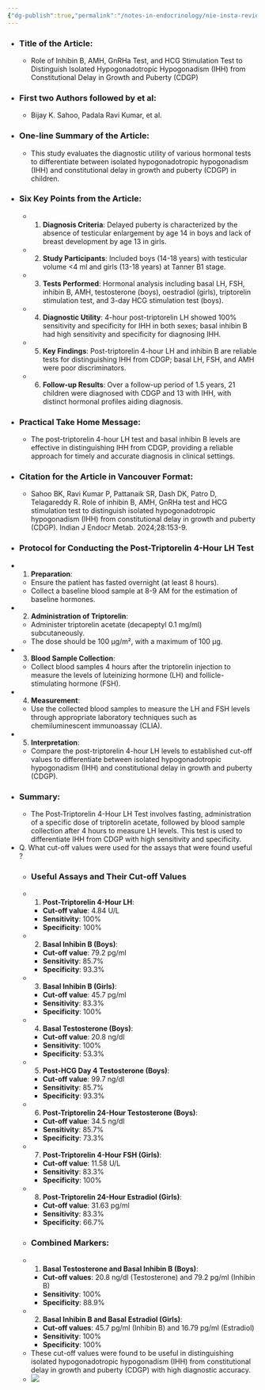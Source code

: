 ```yaml
---
{"dg-publish":true,"permalink":"/notes-in-endocrinology/nie-insta-review/role-of-inhibin-b-amh-gn-r-ha-test-and-hcg-stimulation-test-to-distinguish-isolated-hypogonadotropic-hypogonadism-ihh-from-constitutional-delay-in-growth-and-puberty-cdgp/"}
---
```





- ### Title of the Article:
    - Role of Inhibin B, AMH, GnRHa Test, and HCG Stimulation Test to Distinguish Isolated Hypogonadotropic Hypogonadism (IHH) from Constitutional Delay in Growth and Puberty (CDGP)
- ### First two Authors followed by et al:
    - Bijay K. Sahoo, Padala Ravi Kumar, et al.
- ### One-line Summary of the Article:
    - This study evaluates the diagnostic utility of various hormonal tests to differentiate between isolated hypogonadotropic hypogonadism (IHH) and constitutional delay in growth and puberty (CDGP) in children.
- ### Six Key Points from the Article:
    - 1. **Diagnosis Criteria**: Delayed puberty is characterized by the absence of testicular enlargement by age 14 in boys and lack of breast development by age 13 in girls.
    - 2. **Study Participants**: Included boys (14-18 years) with testicular volume <4 ml and girls (13-18 years) at Tanner B1 stage.
    - 3. **Tests Performed**: Hormonal analysis including basal LH, FSH, inhibin B, AMH, testosterone (boys), oestradiol (girls), triptorelin stimulation test, and 3-day HCG stimulation test (boys).
    - 4. **Diagnostic Utility**: 4-hour post-triptorelin LH showed 100% sensitivity and specificity for IHH in both sexes; basal inhibin B had high sensitivity and specificity for diagnosing IHH.
    - 5. **Key Findings**: Post-triptorelin 4-hour LH and inhibin B are reliable tests for distinguishing IHH from CDGP; basal LH, FSH, and AMH were poor discriminators.
    - 6. **Follow-up Results**: Over a follow-up period of 1.5 years, 21 children were diagnosed with CDGP and 13 with IHH, with distinct hormonal profiles aiding diagnosis.
- ### Practical Take Home Message:
    - The post-triptorelin 4-hour LH test and basal inhibin B levels are effective in distinguishing IHH from CDGP, providing a reliable approach for timely and accurate diagnosis in clinical settings.
- ### Citation for the Article in Vancouver Format:
    - Sahoo BK, Ravi Kumar P, Pattanaik SR, Dash DK, Patro D, Telagareddy R. Role of inhibin B, AMH, GnRHa test and HCG stimulation test to distinguish isolated hypogonadotropic hypogonadism (IHH) from constitutional delay in growth and puberty (CDGP). Indian J Endocr Metab. 2024;28:153-9.
- ### Protocol for Conducting the Post-Triptorelin 4-Hour LH Test
- 1. **Preparation**:
    - Ensure the patient has fasted overnight (at least 8 hours).
    - Collect a baseline blood sample at 8-9 AM for the estimation of baseline hormones.
- 2. **Administration of Triptorelin**:
    - Administer triptorelin acetate (decapeptyl 0.1 mg/ml) subcutaneously.
    - The dose should be 100 μg/m², with a maximum of 100 μg.
- 3. **Blood Sample Collection**:
    - Collect blood samples 4 hours after the triptorelin injection to measure the levels of luteinizing hormone (LH) and follicle-stimulating hormone (FSH).
- 4. **Measurement**:
    - Use the collected blood samples to measure the LH and FSH levels through appropriate laboratory techniques such as chemiluminescent immunoassay (CLIA).
- 5. **Interpretation**:
    - Compare the post-triptorelin 4-hour LH levels to established cut-off values to differentiate between isolated hypogonadotropic hypogonadism (IHH) and constitutional delay in growth and puberty (CDGP).
- ### Summary:
    - The Post-Triptorelin 4-Hour LH Test involves fasting, administration of a specific dose of triptorelin acetate, followed by blood sample collection after 4 hours to measure LH levels. This test is used to differentiate IHH from CDGP with high sensitivity and specificity.
- Q. What cut-off values were used for the assays that were found useful ?
    - ### Useful Assays and Their Cut-off Values
    - 1. **Post-Triptorelin 4-Hour LH**:
        - **Cut-off value**: 4.84 U/L
        - **Sensitivity**: 100%
        - **Specificity**: 100%
    - 2. **Basal Inhibin B (Boys)**:
        - **Cut-off value**: 79.2 pg/ml
        - **Sensitivity**: 85.7%
        - **Specificity**: 93.3%
    - 3. **Basal Inhibin B (Girls)**:
        - **Cut-off value**: 45.7 pg/ml
        - **Sensitivity**: 83.3%
        - **Specificity**: 100%
    - 4. **Basal Testosterone (Boys)**:
        - **Cut-off value**: 20.8 ng/dl
        - **Sensitivity**: 100%
        - **Specificity**: 53.3%
    - 5. **Post-HCG Day 4 Testosterone (Boys)**:
        - **Cut-off value**: 99.7 ng/dl
        - **Sensitivity**: 85.7%
        - **Specificity**: 93.3%
    - 6. **Post-Triptorelin 24-Hour Testosterone (Boys)**:
        - **Cut-off value**: 34.5 ng/dl
        - **Sensitivity**: 85.7%
        - **Specificity**: 73.3%
    - 7. **Post-Triptorelin 4-Hour FSH (Girls)**:
        - **Cut-off value**: 11.58 U/L
        - **Sensitivity**: 83.3%
        - **Specificity**: 100%
    - 8. **Post-Triptorelin 24-Hour Estradiol (Girls)**:
        - **Cut-off value**: 31.63 pg/ml
        - **Sensitivity**: 83.3%
        - **Specificity**: 66.7%
    - ### Combined Markers:
    - 1. **Basal Testosterone and Basal Inhibin B (Boys)**:
        - **Cut-off values**: 20.8 ng/dl (Testosterone) and 79.2 pg/ml (Inhibin B)
        - **Sensitivity**: 100%
        - **Specificity**: 88.9%
    - 2. **Basal Inhibin B and Basal Estradiol (Girls)**:
        - **Cut-off values**: 45.7 pg/ml (Inhibin B) and 16.79 pg/ml (Estradiol)
        - **Sensitivity**: 100%
        - **Specificity**: 100%
    - These cut-off values were found to be useful in distinguishing isolated hypogonadotropic hypogonadism (IHH) from constitutional delay in growth and puberty (CDGP) with high diagnostic accuracy.
    -  ![](https://firebasestorage.googleapis.com/v0/b/firescript-577a2.appspot.com/o/imgs%2Fapp%2FMedical_learning%2Ft3mN1E7Ban.png?alt=media&token=b58a36a2-89f4-4211-80d8-12c95b3206f2)
